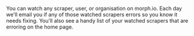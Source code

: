 You can watch any scraper, user, or organisation on morph.io. Each day we'll email you if any of those watched scrapers errors so you know it needs fixing. You'll also see a handy list of your watched scrapers that are erroring on the home page.
